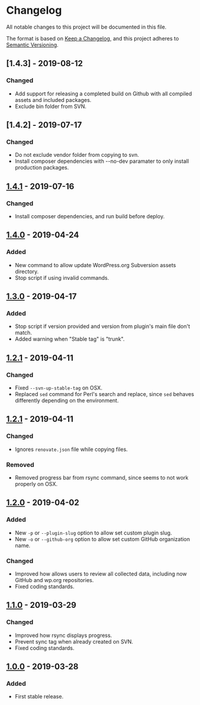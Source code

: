 # Changelog
All notable changes to this project will be documented in this file.

The format is based on [Keep a Changelog](https://keepachangelog.com/en/1.0.0/),
and this project adheres to [Semantic Versioning](https://semver.org/spec/v2.0.0.html).

## [1.4.3] - 2019-08-12
### Changed
- Add support for releasing a completed build on Github with all compiled assets and included packages.
- Exclude bin folder from SVN.

## [1.4.2] - 2019-07-17
### Changed
- Do not exclude vendor folder from copying to svn.
- Install composer dependencies with --no-dev paramater to only install production packages.


## [1.4.1] - 2019-07-16
### Changed
- Install composer dependencies, and run build before deploy.

## [1.4.0] - 2019-04-24
### Added
- New command to allow update WordPress.org Subversion assets directory.
- Stop script if using invalid commands.

## [1.3.0] - 2019-04-17
### Added
- Stop script if version provided and version from plugin's main file don't match.
- Added warning when "Stable tag" is "trunk".

## [1.2.1] - 2019-04-11
### Changed
- Fixed `--svn-up-stable-tag` on OSX.
- Replaced `sed` command for Perl's search and replace, since `sed` behaves differently depending on the environment.

## [1.2.1] - 2019-04-11
### Changed
- Ignores `renovate.json` file while copying files.

### Removed
- Removed progress bar from rsync command, since seems to not work properly on OSX.

## [1.2.0] - 2019-04-02
### Added
- New `-p` or `--plugin-slug` option to allow set custom plugin slug.
- New `-o` or `--github-org` option to allow set custom GitHub organization name.

### Changed
- Improved how allows users to review all collected data, including now GitHub and wp.org repositories.
- Fixed coding standards.

## [1.1.0] - 2019-03-29
### Changed
- Improved how rsync displays progress.
- Prevent sync tag when already created on SVN.
- Fixed coding standards.

## [1.0.0] - 2019-03-28
### Added
- First stable release.

[Unreleased]: https://github.com/woocommerce/woocommerce-core-to-wordpress-org/compare/1.4.1...HEAD
[1.4.1]: https://github.com/woocommerce/woocommerce-core-to-wordpress-org/compare/1.4.0...1.4.1
[1.4.0]: https://github.com/woocommerce/woocommerce-core-to-wordpress-org/compare/1.3.0...1.4.0
[1.3.0]: https://github.com/woocommerce/woocommerce-core-to-wordpress-org/compare/1.2.2...1.3.0
[1.2.2]: https://github.com/woocommerce/woocommerce-core-to-wordpress-org/compare/1.2.1...1.2.2
[1.2.1]: https://github.com/woocommerce/woocommerce-core-to-wordpress-org/compare/1.2.0...1.2.1
[1.2.0]: https://github.com/woocommerce/woocommerce-core-to-wordpress-org/compare/1.1.0...1.2.0
[1.1.0]: https://github.com/woocommerce/woocommerce-core-to-wordpress-org/compare/1.0.0...1.1.0
[1.0.0]: https://github.com/woocommerce/woocommerce-core-to-wordpress-org/releases/tag/1.0.0
